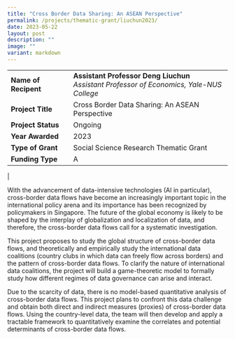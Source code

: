 ```yaml
---
title: "Cross Border Data Sharing: An ASEAN Perspective"
permalink: /projects/thematic-grant/liuchun2023/
date: 2023-05-22
layout: post
description: ""
image: ""
variant: markdown
---
```

|  |  |
|---|---|
| **Name of Recipent** | **Assistant Professor Deng Liuchun**<br>_Assistant Professor of Economics, Yale-NUS College_ |
| **Project Title** | Cross Border Data Sharing: An ASEAN Perspective |
| **Project Status** | Ongoing |
| **Year Awarded** | 2023 |
| **Type of Grant** | Social Science Research Thematic Grant |
| **Funding Type** | A |
|

With the advancement of data-intensive technologies (AI in particular), cross-border data flows have become an increasingly important topic in the international policy arena and its importance has been recognized by policymakers in Singapore. The future of the global economy is likely to be shaped by the interplay of globalization and localization of data, and therefore, the cross-border data flows call for a systematic investigation.

This project proposes to study the global structure of cross-border data flows, and theoretically and empirically study the international data coalitions (country clubs in which data can freely flow across borders) and the pattern of cross-border data flows. To clarify the nature of international data coalitions, the project will build a game-theoretic model to formally study how different regimes of data governance can arise and interact. 

Due to the scarcity of data, there is no model-based quantitative analysis of cross-border data flows. This project plans to confront this data challenge and obtain both direct and indirect measures (proxies) of cross-border data flows. Using the country-level data, the team will then develop and apply a tractable framework to quantitatively examine the correlates and potential determinants of cross-border data flows.